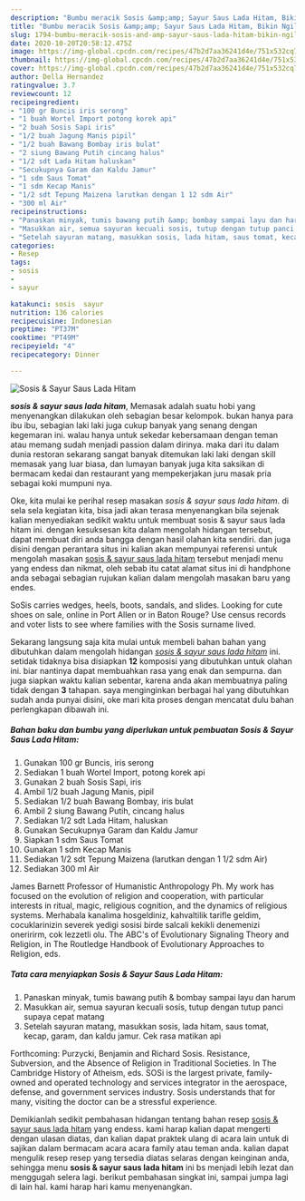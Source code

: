 ```yaml
---
description: "Bumbu meracik Sosis &amp;amp; Sayur Saus Lada Hitam, Bikin Ngiler"
title: "Bumbu meracik Sosis &amp;amp; Sayur Saus Lada Hitam, Bikin Ngiler"
slug: 1794-bumbu-meracik-sosis-and-amp-sayur-saus-lada-hitam-bikin-ngiler
date: 2020-10-20T20:58:12.475Z
image: https://img-global.cpcdn.com/recipes/47b2d7aa36241d4e/751x532cq70/sosis-sayur-saus-lada-hitam-foto-resep-utama.jpg
thumbnail: https://img-global.cpcdn.com/recipes/47b2d7aa36241d4e/751x532cq70/sosis-sayur-saus-lada-hitam-foto-resep-utama.jpg
cover: https://img-global.cpcdn.com/recipes/47b2d7aa36241d4e/751x532cq70/sosis-sayur-saus-lada-hitam-foto-resep-utama.jpg
author: Della Hernandez
ratingvalue: 3.7
reviewcount: 12
recipeingredient:
- "100 gr Buncis iris serong"
- "1 buah Wortel Import potong korek api"
- "2 buah Sosis Sapi iris"
- "1/2 buah Jagung Manis pipil"
- "1/2 buah Bawang Bombay iris bulat"
- "2 siung Bawang Putih cincang halus"
- "1/2 sdt Lada Hitam haluskan"
- "Secukupnya Garam dan Kaldu Jamur"
- "1 sdm Saus Tomat"
- "1 sdm Kecap Manis"
- "1/2 sdt Tepung Maizena larutkan dengan 1 12 sdm Air"
- "300 ml Air"
recipeinstructions:
- "Panaskan minyak, tumis bawang putih &amp; bombay sampai layu dan harum"
- "Masukkan air, semua sayuran kecuali sosis, tutup dengan tutup panci supaya cepat matang"
- "Setelah sayuran matang, masukkan sosis, lada hitam, saus tomat, kecap, garam, dan kaldu jamur. Cek rasa matikan api"
categories:
- Resep
tags:
- sosis
- 
- sayur

katakunci: sosis  sayur 
nutrition: 136 calories
recipecuisine: Indonesian
preptime: "PT37M"
cooktime: "PT49M"
recipeyield: "4"
recipecategory: Dinner

---
```



![Sosis &amp; Sayur Saus Lada Hitam](https://img-global.cpcdn.com/recipes/47b2d7aa36241d4e/751x532cq70/sosis-sayur-saus-lada-hitam-foto-resep-utama.jpg)

<b><i>sosis &amp; sayur saus lada hitam</i></b>, Memasak adalah suatu hobi yang menyenangkan dilakukan oleh sebagian besar kelompok. bukan hanya para ibu ibu, sebagian laki laki juga cukup banyak yang senang dengan kegemaran ini. walau hanya untuk sekedar kebersamaan dengan teman atau memang sudah menjadi passion dalam dirinya. maka dari itu dalam dunia restoran sekarang sangat banyak ditemukan laki laki dengan skill memasak yang luar biasa, dan lumayan banyak juga kita saksikan di bermacam kedai dan restaurant yang mempekerjakan juru masak pria sebagai koki mumpuni nya.

Oke, kita mulai ke perihal resep masakan <i>sosis &amp; sayur saus lada hitam</i>. di sela sela kegiatan kita, bisa jadi akan terasa menyenangkan bila sejenak kalian menyediakan sedikit waktu untuk membuat sosis &amp; sayur saus lada hitam ini. dengan kesuksesan kita dalam mengolah hidangan tersebut, dapat membuat diri anda bangga dengan hasil olahan kita sendiri. dan juga disini dengan perantara situs ini kalian akan mempunyai referensi untuk mengolah masakan <u>sosis &amp; sayur saus lada hitam</u> tersebut menjadi menu yang endess dan nikmat, oleh sebab itu catat alamat situs ini di handphone anda sebagai sebagian rujukan kalian dalam mengolah masakan baru yang endes.

SoSis carries wedges, heels, boots, sandals, and slides. Looking for cute shoes on sale, online in Port Allen or in Baton Rouge? Use census records and voter lists to see where families with the Sosis surname lived.


Sekarang langsung saja kita mulai untuk membeli bahan bahan yang dibutuhkan dalam mengolah hidangan <u><i>sosis &amp; sayur saus lada hitam</i></u> ini. setidak tidaknya bisa disiapkan <b>12</b> komposisi yang dibutuhkan untuk olahan ini. biar nantinya dapat membuahkan rasa yang enak dan sempurna. dan juga siapkan waktu kalian sebentar, karena anda akan membuatnya paling tidak dengan <b>3</b> tahapan. saya menginginkan berbagai hal yang dibutuhkan sudah anda punyai disini, oke mari kita proses dengan mencatat dulu bahan perlengkapan dibawah ini.

<!--inarticleads1-->

##### Bahan baku dan bumbu yang diperlukan untuk pembuatan Sosis &amp; Sayur Saus Lada Hitam:

1. Gunakan 100 gr Buncis, iris serong
1. Sediakan 1 buah Wortel Import, potong korek api
1. Gunakan 2 buah Sosis Sapi, iris
1. Ambil 1/2 buah Jagung Manis, pipil
1. Sediakan 1/2 buah Bawang Bombay, iris bulat
1. Ambil 2 siung Bawang Putih, cincang halus
1. Sediakan 1/2 sdt Lada Hitam, haluskan
1. Gunakan Secukupnya Garam dan Kaldu Jamur
1. Siapkan 1 sdm Saus Tomat
1. Gunakan 1 sdm Kecap Manis
1. Sediakan 1/2 sdt Tepung Maizena (larutkan dengan 1 1/2 sdm Air)
1. Sediakan 300 ml Air


James Barnett Professor of Humanistic Anthropology Ph. My work has focused on the evolution of religion and cooperation, with particular interests in ritual, magic, religious cognition, and the dynamics of religious systems. Merhabala kanalima hosgeldiniz, kahvaltilik tarifle geldim, cocuklarinizin severek yedigi sosisi birde salcali kekikli denemenizi oneririrm, cok lezzetli olu. The ABC&#39;s of Evolutionary Signaling Theory and Religion, in The Routledge Handbook of Evolutionary Approaches to Religion, eds. 

<!--inarticleads2-->

##### Tata cara menyiapkan Sosis &amp; Sayur Saus Lada Hitam:

1. Panaskan minyak, tumis bawang putih &amp; bombay sampai layu dan harum
1. Masukkan air, semua sayuran kecuali sosis, tutup dengan tutup panci supaya cepat matang
1. Setelah sayuran matang, masukkan sosis, lada hitam, saus tomat, kecap, garam, dan kaldu jamur. Cek rasa matikan api


Forthcoming: Purzycki, Benjamin and Richard Sosis. Resistance, Subversion, and the Absence of Religion in Traditional Societies. In The Cambridge History of Atheism, eds. SOSi is the largest private, family-owned and operated technology and services integrator in the aerospace, defense, and government services industry. Sosis understands that for many, visiting the doctor can be a stressful experience. 

Demikianlah sedikit pembahasan hidangan tentang bahan resep <u>sosis &amp; sayur saus lada hitam</u> yang endess. kami harap kalian dapat mengerti dengan ulasan diatas, dan kalian dapat praktek ulang di acara lain untuk di sajikan dalam bermacam acara acara family atau teman anda. kalian dapat mengulik resep resep yang tersedia diatas selaras dengan keinginan anda, sehingga menu <b>sosis &amp; sayur saus lada hitam</b> ini bs menjadi lebih lezat dan menggugah selera lagi. berikut pembahasan singkat ini, sampai jumpa lagi di lain hal. kami harap hari kamu menyenangkan.
